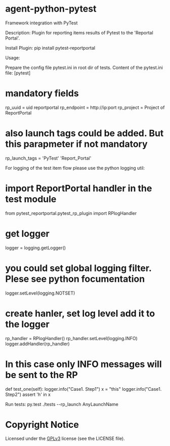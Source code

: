 # agent-python-pytest
Framework integration with PyTest

Description:
Plugin for reporting items results of Pytest to the 'Reportal Portal'.

Install Plugin:
pip install pytest-reportportal

Usage:

Prepare the config file pytest.ini in root dir of tests.
Content of the pytest.ini file:
  [pytest]
  # mandatory fields
  rp_uuid = uid reportportal
  rp_endpoint = http://ip:port
  rp_project = Project of ReportPortal
  # also launch tags could be added. But this parapmeter if not mandatory
  rp_launch_tags = 'PyTest' 'Report_Portal'

For logging of the test item flow please use the python logging util:
  # import ReportPortal handler in the test module
  from pytest_reportportal.pytest_rp_plugin import RPlogHandler
  # get logger
  logger = logging.getLogger()
  # you could set global logging filter. Plese see python focumentation
  logger.setLevel(logging.NOTSET)
  # create hanler, set log level add it to the logger
  rp_handler = RPlogHandler()
  rp_handler.setLevel(logging.INFO)
  logger.addHandler(rp_handler)
  # In this case only INFO messages will be sent to the RP
  def test_one(self):
      logger.info("Case1. Step1")
      x = "this"
      logger.info("Case1. Step2")
      assert 'h' in x

Run tests:
py.test ./tests --rp_launch AnyLaunchName

# Copyright Notice
Licensed under the [GPLv3](https://www.gnu.org/licenses/quick-guide-gplv3.html)
license (see the LICENSE file).
